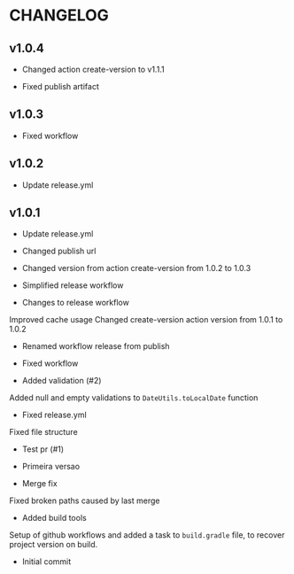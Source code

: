 # CHANGELOG

## v1.0.4

- Changed action create-version to v1.1.1

- Fixed publish artifact


## v1.0.3

- Fixed workflow


## v1.0.2

- Update release.yml


## v1.0.1

- Update release.yml

- Changed publish url

- Changed version from action create-version from 1.0.2 to 1.0.3

- Simplified release workflow

- Changes to release workflow

Improved cache usage
Changed create-version action version from 1.0.1 to 1.0.2

- Renamed workflow release from publish

- Fixed workflow

- Added validation (#2)

Added null and empty validations to `DateUtils.toLocalDate` function
- Fixed release.yml

Fixed file structure

- Test pr (#1)

* Primeira versao

* Merge fix

Fixed broken paths caused by last merge
- Added build tools

Setup of github workflows and added a task to `build.gradle` file, to
recover project version on build.

- Initial commit


